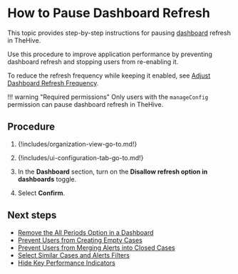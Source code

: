# How to Pause Dashboard Refresh

This topic provides step-by-step instructions for pausing [dashboard](../../../analyst-corner/dashboard/about-dashboards.md) refresh in TheHive.

Use this procedure to improve application performance by preventing dashboard refresh and stopping users from re-enabling it.

To reduce the refresh frequency while keeping it enabled, see [Adjust Dashboard Refresh Frequency](../../../analyst-corner/dashboard/adjust-dashboard-refresh-frequency.md).

!!! warning "Required permissions"
    Only users with the `manageConfig` permission can pause dashboard refresh in TheHive.

<h2>Procedure</h2>

1. {!includes/organization-view-go-to.md!}

2. {!includes/ui-configuration-tab-go-to.md!}

3. In the **Dashboard** section, turn on the **Disallow refresh option in dashboards** toggle.

4. Select **Confirm**.

<h2>Next steps</h2>

* [Remove the All Periods Option in a Dashboard](remove-all-periods-option.md)
* [Prevent Users from Creating Empty Cases](prevent-creating-empty-cases.md)
* [Prevent Users from Merging Alerts into Closed Cases](prevent-merging-alerts-into-closed-cases.md)
* [Select Similar Cases and Alerts Filters](select-similar-cases-alerts-filters.md)
* [Hide Key Performance Indicators](hide-key-performance-indicators.md)